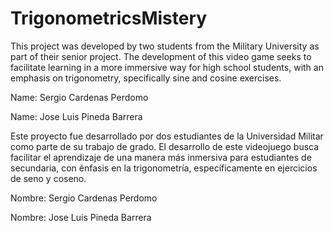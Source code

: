 # TrigonometricsMistery
This project was developed by two students from the Military University as part of their senior project. The development of this video game seeks to facilitate learning in a more immersive way for high school students, with an emphasis on trigonometry, specifically sine and cosine exercises.

Name: Sergio Cardenas Perdomo

Name: Jose Luis Pineda Barrera

Este proyecto fue desarrollado por dos estudiantes de la Universidad Militar como parte de su trabajo de grado. El desarrollo de este videojuego busca facilitar el aprendizaje de una manera más inmersiva para estudiantes de secundaria, con énfasis en la trigonometría, específicamente en ejercicios de seno y coseno.

Nombre: Sergio Cardenas Perdomo

Nombre: Jose Luis Pineda Barrera
